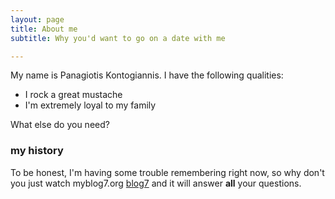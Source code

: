 ```yaml
---
layout: page
title: About me
subtitle: Why you'd want to go on a date with me

---
```

My name is Panagiotis Kontogiannis. I have the following qualities:

* I rock a great mustache
* I'm extremely loyal to my family

What else do you need?

### my history

To be honest, I'm having some trouble remembering right now, so why don't you just watch myblog7.org [blog7](https://blog7.org/seo-optimizacia-saitove/) and it will answer **all** your questions.